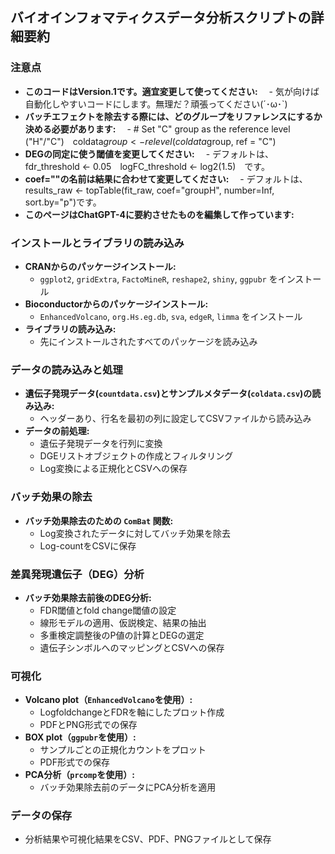 ## バイオインフォマティクスデータ分析スクリプトの詳細要約

### 注意点
- **このコードはVersion.1です。適宜変更して使ってください:**
　- 気が向けば自動化しやすいコードにします。無理だ？頑張ってください(´･ω･`)
- **バッチエフェクトを除去する際には、どのグループをリファレンスにするか決める必要があります:**
　- # Set "C" group as the reference level ("H"/"C")　coldata$group <- relevel(coldata$group, ref = "C")
- **DEGの同定に使う閾値を変更してください:**
　- デフォルトは、fdr_threshold <- 0.05　logFC_threshold <- log2(1.5)　です。
- **coef=""の名前は結果に合わせて変更してください:**
　- デフォルトは、results_raw <- topTable(fit_raw, coef="groupH", number=Inf, sort.by="p")です。
- **このページはChatGPT-4に要約させたものを編集して作っています:**

### インストールとライブラリの読み込み
- **CRANからのパッケージインストール:**
  - `ggplot2`, `gridExtra`, `FactoMineR`, `reshape2`, `shiny`, `ggpubr` をインストール
- **Bioconductorからのパッケージインストール:**
  - `EnhancedVolcano`, `org.Hs.eg.db`, `sva`, `edgeR`, `limma` をインストール
- **ライブラリの読み込み:**
  - 先にインストールされたすべてのパッケージを読み込み

### データの読み込みと処理
- **遺伝子発現データ(`countdata.csv`)とサンプルメタデータ(`coldata.csv`)の読み込み:**
  - ヘッダーあり、行名を最初の列に設定してCSVファイルから読み込み
- **データの前処理:**
  - 遺伝子発現データを行列に変換
  - DGEリストオブジェクトの作成とフィルタリング
  - Log変換による正規化とCSVへの保存

### バッチ効果の除去
- **バッチ効果除去のための `ComBat` 関数:**
  - Log変換されたデータに対してバッチ効果を除去
  - Log-countをCSVに保存

### 差異発現遺伝子（DEG）分析
- **バッチ効果除去前後のDEG分析:**
  - FDR閾値とfold change閾値の設定
  - 線形モデルの適用、仮説検定、結果の抽出
  - 多重検定調整後のP値の計算とDEGの選定
  - 遺伝子シンボルへのマッピングとCSVへの保存

### 可視化
- **Volcano plot（`EnhancedVolcano`を使用）:**
  - LogfoldchangeとFDRを軸にしたプロット作成
  - PDFとPNG形式での保存
- **BOX plot（`ggpubr`を使用）:**
  - サンプルごとの正規化カウントをプロット
  - PDF形式での保存
- **PCA分析（`prcomp`を使用）:**
  - バッチ効果除去前のデータにPCA分析を適用

### データの保存
- 分析結果や可視化結果をCSV、PDF、PNGファイルとして保存
